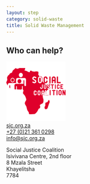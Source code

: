 ```yaml
---
layout: step
category: solid-waste
title: Solid Waste Management
---
```

<h2 class="step-title">
  <i class="fa fa-fw fa-question-circle" aria-hidden="true"></i> Who can help?
</h2>
<div class="who-can-help">
  <div class="partners">
    <div class="single-partner">
      <div class="row">
        <div class="col-sm-5 col-md-3 partner-logo">
          <a target="_blank" href="http://www.sjc.org.za/"><img src="/img/sjc.png"></a>
        </div>
        <div class="col-sm-7 col-md-9 partner-summary">
          <div><a target="_blank" href="http://www.sjc.org.za"><i class="fa fa-fw fa-link" aria-hidden="true"></i>sjc.org.za</a></div>
          <div><a href="tel:0213610298"><i class="fa fa-fw fa-phone" aria-hidden="true"></i>+27 (0)21 361 0298</a></div>
          <div><a href="mailto:info@sjc.org.za"><i class="fa fa-fw fa-envelope" aria-hidden="true"></i>info@sjc.org.za</a></div>
          <div><p>Social Justice Coalition<br>Isivivana Centre, 2nd floor<br>8 Mzala Street<br>Khayelitsha<br>7784</p></div>
        </div>
      </div>
  </div>
</div>